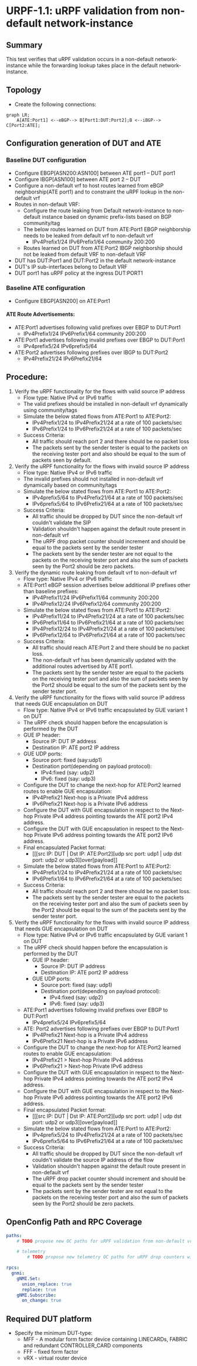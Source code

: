 # URPF-1.1: uRPF validation from non-default network-instance
## Summary
This test verifies that uRPF validation occurs in a non-default network-instance while the forwarding lookup takes place in the default network-instance.

## Topology
- Create the following connections:

```mermaid
graph LR;
    A[ATE:Port1] <--eBGP--> B[Port1:DUT:Port2];B <--iBGP--> C[Port2:ATE];
```

## Configuration generation of DUT and ATE
### Baseline DUT configuration
- Configure EBGP[ASN200:ASN100] between ATE port1 – DUT port1
- Configure IBGP[ASN100] between ATE port 2 – DUT
- Configure a non-default vrf to host routes learned from eBGP neighborship(ATE port1) and to constraint the uRPF lookup in the non-default vrf
- Routes in non-default VRF:
    - Configure the route leaking from Default network-instance to non-default instance based on dynamic prefix-lists based on BGP community/tag
    - The below routes learned on DUT from ATE:Port1 EBGP neighborship needs to be leaked from default vrf to non-default vrf
        - IPv4Prefix1/24 IPv6Prefix1/64 community 200:200
    - Routes learned on DUT from ATE:Port2 IBGP neighborship should not be leaked from default VRF to non-default VRF
- DUT has DUT:Port1 and DUT:Port2 in the default network-instance
- DUT's IP sub-interfaces belong to Default VRF
- DUT port1 has uRPF policy at the ingress DUT:PORT1
### Baseline ATE configuration
- Configure EBGP[ASN200] on ATE:Port1
#### ATE Route Advertisements:
- ATE:Port1 advertises following valid prefixes over EBGP to DUT:Port1
    - IPv4Prefix1/24 IPv6Prefix1/64 community 200:200
- ATE:Port1 advertises following invalid prefixes over EBGP to DUT:Port1
    - IPv4prefix5/24 IPv6prefix5/64
- ATE:Port2 advertises following prefixes over IBGP to DUT:Port2
    - IPv4Prefix21/24 IPv6Prefix21/64
## Procedure:
1. Verify the uRPF functionality for the flows with valid source IP address
    - Flow type: Native IPv4 or IPv6 traffic
    - The valid prefixes should be installed in non-default vrf dynamically using community/tags
    - Simulate the below stated flows from ATE:Port1 to ATE:Port2:
	    - IPv4Prefix1/24 to IPv4Prefix21/24 at a rate of 100 packets/sec
        - IPv6Prefix1/24 to IPv6Prefix21/24 at a rate of 100 packets/sec
    - Success Criteria:
        - All traffic should reach port 2 and there should be no packet loss
        - The packets sent by the sender tester is equal to the packets on the receiving tester port and also should be equal to the sum of packets seen by default.
2. Verify the uRPF functionality for the flows with invalid source IP address
    - Flow type: Native IPv4 or IPv6 traffic
    - The invalid prefixes should not installed in non-default vrf dynamically based on community/tags
    - Simulate the below stated flows from ATE:Port1 to ATE:Port2:
        - IPv4prefix5/64 to IPv4Prefix21/64 at a rate of 100 packets/sec
        - IPv6prefix5/64 to IPv6Prefix21/64 at a rate of 100 packets/sec
    - Success Criteria:
        - All traffic should be dropped by DUT since the non-default vrf couldn't validate the SIP
        - Validation shouldn't happen against the default route present in non-default vrf
        - The uRPF drop packet counter should increment and should be equal to the packets sent by the sender tester
        - The packets sent by the sender tester are not equal to the packets on the receiving tester port and also the sum of packets seen by the Port2 should be zero packets.
3. Verify the dynamic route leaking from default vrf to non-default vrf
    - Flow type: Native IPv4 or IPv6 traffic
    - ATE:Port1 eBGP session advertises below additional IP prefixes other than baseline prefixes:
        - IPv4Prefix11/24 IPv6Prefix11/64 community 200:200
        - IPv4Prefix12/24 IPv6Prefix12/64 community 200:200
    - Simulate the below stated flows from ATE:Port1 to ATE:Port2:
        - IPv4Prefix11/24 to IPv4Prefix21/24 at a rate of 100 packets/sec
        - IPv6Prefix11/64 to IPv6Prefix21/64 at a rate of 100 packets/sec
        - IPv4Prefix12/24 to IPv4Prefix21/24 at a rate of 100 packets/sec
        - IPv6Prefix12/64 to IPv6Prefix21/64 at a rate of 100 packets/sec
    - Success Criteria:
        - All traffic should reach ATE:Port 2 and there should be no packet loss.
        - The non-default vrf has been dynamically updated with the additional routes advertised by ATE port1. 
        - The  packets sent by the sender tester are equal to the packets on the receiving tester port and also the sum of packets seen by the Port2 should be equal to the sum of the packets sent by the sender tester port.
4. Verify the uRPF functionality for the flows with valid source IP address that needs GUE encapsulation on DUT
    - Flow type: Native IPv4 or IPv6 traffic encapsulated by GUE variant 1 on DUT
    - The uRPF check should happen before the encapsulation is performed by the DUT
    - GUE IP header: 
        - Source IP: DUT IP address 
        - Destination IP: ATE port2 IP address
    - GUE UDP ports:
        - Source port: fixed (say:udp1)
        - Destination port(depending on payload protocol): 
            - IPv4:fixed (say: udp2)
            - IPv6: fixed (say: udp3)
    - Configure the DUT to change the next-hop for ATE:Port2 learned routes to enable GUE encapsulation:
        - IPv4Prefix21 Next-hop is a Private IPv4 address
        - IPv6Prefix21 Next-hop is a Private IPv6 address
    - Configure the DUT with GUE encapsulation in respect to the Next-hop Private IPv4 address pointing towards the ATE port2 IPv4 address.
    - Configure the DUT with GUE encapsulation in respect to the Next-hop Private IPv6 address pointing towards the ATE port2 IPv6 address.
    - Final encapsulated Packet format:
        - [[[src IP: DUT | Dst IP: ATE:Port2][udp src port: udp1 | udp dst port: udp2 or udp3]]over[payload]]
    - Simulate the below stated flows from ATE:Port1 to ATE:Port2:
    	- IPv4Prefix1/24 to IPv4Prefix21/24 at a rate of 100 packets/sec
        - IPv6Prefix1/64 to IPv6Prefix21/64 at a rate of 100 packets/sec
    - Success Criteria:
        - All traffic should reach port 2 and there should be no packet loss.
        - The  packets sent by the sender tester are equal to the packets on the receiving tester port and also the sum of packets seen by the Port2 should be equal to the sum of the packets sent by the sender tester port.
5. Verify the uRPF functionality for the flows with invalid source IP address that needs GUE encapsulation on DUT
    - Flow type: Native IPv4 or IPv6 traffic encapsulated by GUE variant 1 on DUT
    - The uRPF check should happen before the encapsulation is performed by the DUT
        - GUE IP header: 
            - Source IP: DUT IP address 
            - Destination IP: ATE port2 IP address
        - GUE UDP ports:
            - Source port: fixed (say: udp1)
            - Destination port(depending on payload protocol): 
                - IPv4:fixed (say: udp2)
                - IPv6: fixed (say: udp3)
    - ATE:Port1 advertises following invalid prefixes over EBGP to DUT:Port1
        - IPv4prefix5/24 IPv6prefix5/64
    - ATE:  Port2 advertises following prefixes over EBGP to DUT:Port1
        - IPv4Prefix21 Next-hop is a Private IPv4 address
        - IPv6Prefix21 Next-hop is a Private IPv6 address
    - Configure the DUT to change the next-hop for ATE:Port2 learned routes to enable GUE encapsulation:
        - IPv4Prefix21 > Next-hop Private IPv4 address
        - IPv6Prefix21 > Next-hop Private IPv6 address
    - Configure the DUT with GUE encapsulation in respect to the Next-hop Private IPv4 address pointing towards the ATE port2 IPv4  address.
    - Configure the DUT with GUE encapsulation in respect to the Next-hop Private IPv6 address pointing towards the ATE port2 IPv6  address.
    - Final encapsulated Packet format:
        - [[[src IP: DUT | Dst IP: ATE:Port2][udp src port: udp1 | udp dst port: udp2 or udp3]]over[payload]]
    - Simulate the below stated flows from ATE:Port1 to ATE:Port2:
        - IPv4prefix5/24 to IPv4Prefix21/24 at a rate of 100 packets/sec
        - IPv6prefix5/64 to IPv6Prefix21/64 at a rate of 100 packets/sec
    - Success Criteria:
        - All traffic should be dropped by DUT since the non-default vrf couldn't validate the source IP address of the flow
        - Validation shouldn't happen against the default route present in non-default vrf
        - The uRPF drop packet counter should increment and should be equal to the packets sent by the sender tester
        - The packets sent by the sender tester are not equal to the packets on the receiving tester port and also the sum of packets seen by the Port2 should be zero packets.

## OpenConfig Path and RPC Coverage
```yaml
paths:
    # TODO propose new OC paths for uRPF validation from non-default vrf

    # telemetry
        # TODO propose new telemetry OC paths for uRPF drop counters with non-default vrf

rpcs:
  gnmi:
    gNMI.Set:
      union_replace: true
      replace: true
    gNMI.Subscribe:
      on_change: true
```

## Required DUT platform

* Specify the minimum DUT-type:
  * MFF - A modular form factor device containing LINECARDs, FABRIC and redundant CONTROLLER_CARD components
  * FFF - fixed form factor
  * vRX - virtual router device
